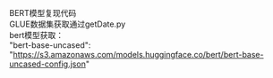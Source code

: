 BERT模型复现代码   
GLUE数据集获取通过getDate.py     
bert模型获取：     
"bert-base-uncased": "https://s3.amazonaws.com/models.huggingface.co/bert/bert-base-uncased-config.json"
